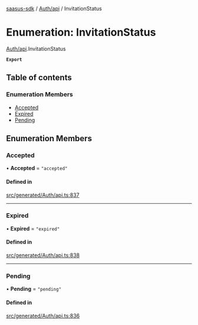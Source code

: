 [saasus-sdk](../README.md) / [Auth/api](../modules/Auth_api.md) / InvitationStatus

# Enumeration: InvitationStatus

[Auth/api](../modules/Auth_api.md).InvitationStatus

**`Export`**

## Table of contents

### Enumeration Members

- [Accepted](Auth_api.InvitationStatus.md#accepted)
- [Expired](Auth_api.InvitationStatus.md#expired)
- [Pending](Auth_api.InvitationStatus.md#pending)

## Enumeration Members

### Accepted

• **Accepted** = ``"accepted"``

#### Defined in

[src/generated/Auth/api.ts:837](https://github.com/saasus-platform/saasus-sdk-javascript/blob/c67ac22/src/generated/Auth/api.ts#L837)

___

### Expired

• **Expired** = ``"expired"``

#### Defined in

[src/generated/Auth/api.ts:838](https://github.com/saasus-platform/saasus-sdk-javascript/blob/c67ac22/src/generated/Auth/api.ts#L838)

___

### Pending

• **Pending** = ``"pending"``

#### Defined in

[src/generated/Auth/api.ts:836](https://github.com/saasus-platform/saasus-sdk-javascript/blob/c67ac22/src/generated/Auth/api.ts#L836)
